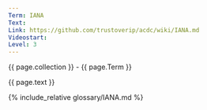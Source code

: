 ```yaml
---
Term: IANA
Text: 
Link: https://github.com/trustoverip/acdc/wiki/IANA.md
Videostart: 
Level: 3
---
```


{{ page.collection }} - {{ page.Term }}

   {{ page.text }}

{% include_relative glossary/IANA.md %}

